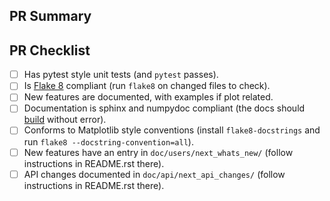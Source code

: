 ## PR Summary

## PR Checklist

<!-- Please mark any checkboxes that do not apply to this PR as [N/A]. -->

- [ ] Has pytest style unit tests (and `pytest` passes).
- [ ] Is [Flake 8](https://flake8.pycqa.org/en/latest/) compliant (run `flake8` on changed files to check).
- [ ] New features are documented, with examples if plot related.
- [ ] Documentation is sphinx and numpydoc compliant (the docs should [build](https://matplotlib.org/devel/documenting_mpl.html#building-the-docs) without error).
- [ ] Conforms to Matplotlib style conventions (install `flake8-docstrings` and run `flake8 --docstring-convention=all`).
- [ ] New features have an entry in `doc/users/next_whats_new/` (follow instructions in README.rst there).
- [ ] API changes documented in `doc/api/next_api_changes/` (follow instructions in README.rst there).

<!--
Thank you so much for your PR!  To help us review your contribution, please
consider the following points:

- A development guide is available at https://matplotlib.org/devdocs/devel/index.html.

- Help with git and github is available at
  https://matplotlib.org/devel/gitwash/development_workflow.html.

- Do not create the PR out of master, but out of a separate branch.

- The PR title should summarize the changes, for example "Raise ValueError on
  non-numeric input to set_xlim".  Avoid non-descriptive titles such as
  "Addresses issue #8576".

- The summary should provide at least 1-2 sentences describing the pull request
  in detail (Why is this change required?  What problem does it solve?) and
  link to any relevant issues.

- If you are contributing fixes to docstrings, please pay attention to
  http://matplotlib.org/devel/documenting_mpl.html#formatting.  In particular,
  note the difference between using single backquotes, double backquotes, and
  asterisks in the markup.

We understand that PRs can sometimes be overwhelming, especially as the
reviews start coming in.  Please let us know if the reviews are unclear or
the recommended next step seems overly demanding, if you would like help in
addressing a reviewer's comments, or if you have been waiting too long to hear
back on your PR.
-->
